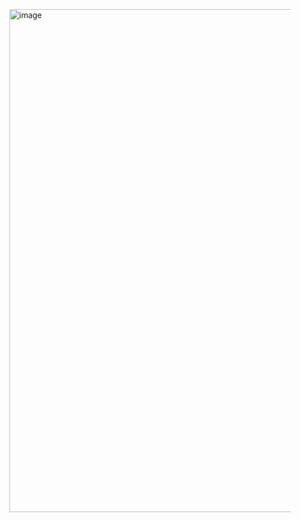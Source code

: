 <img width="1910" height="902" alt="image" src="https://github.com/user-attachments/assets/5cc7e569-6622-4837-a697-1c4e31f1f2e9" />
